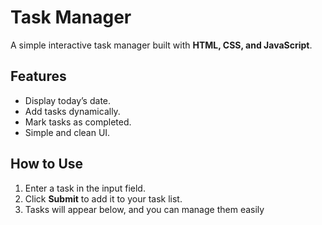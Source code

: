# Task Manager

A simple interactive task manager built with **HTML, CSS, and JavaScript**.

## Features
- Display today’s date.
- Add tasks dynamically.
- Mark tasks as completed.
- Simple and clean UI.

## How to Use
1. Enter a task in the input field.
2. Click **Submit** to add it to your task list.
3. Tasks will appear below, and you can manage them easily
